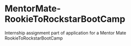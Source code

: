 # MentorMate-RookieToRockstarBootCamp
Internship assignment part of application for a Mentor Mate RookieToRockstarBootCamp 
